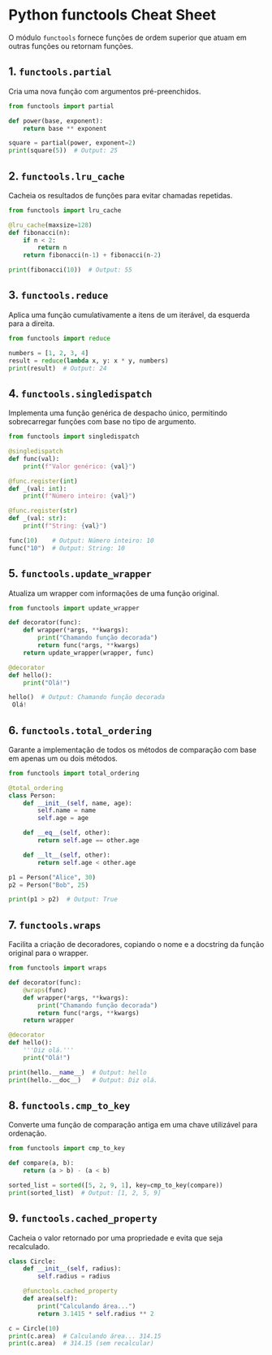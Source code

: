 
# Python functools Cheat Sheet

O módulo `functools` fornece funções de ordem superior que atuam em outras funções ou retornam funções.

## 1. `functools.partial`
Cria uma nova função com argumentos pré-preenchidos.

```python
from functools import partial

def power(base, exponent):
    return base ** exponent

square = partial(power, exponent=2)
print(square(5))  # Output: 25
```

## 2. `functools.lru_cache`
Cacheia os resultados de funções para evitar chamadas repetidas.

```python
from functools import lru_cache

@lru_cache(maxsize=128)
def fibonacci(n):
    if n < 2:
        return n
    return fibonacci(n-1) + fibonacci(n-2)

print(fibonacci(10))  # Output: 55
```

## 3. `functools.reduce`
Aplica uma função cumulativamente a itens de um iterável, da esquerda para a direita.

```python
from functools import reduce

numbers = [1, 2, 3, 4]
result = reduce(lambda x, y: x * y, numbers)
print(result)  # Output: 24
```

## 4. `functools.singledispatch`
Implementa uma função genérica de despacho único, permitindo sobrecarregar funções com base no tipo de argumento.

```python
from functools import singledispatch

@singledispatch
def func(val):
    print(f"Valor genérico: {val}")

@func.register(int)
def _(val: int):
    print(f"Número inteiro: {val}")

@func.register(str)
def _(val: str):
    print(f"String: {val}")

func(10)    # Output: Número inteiro: 10
func("10")  # Output: String: 10
```

## 5. `functools.update_wrapper`
Atualiza um wrapper com informações de uma função original.

```python
from functools import update_wrapper

def decorator(func):
    def wrapper(*args, **kwargs):
        print("Chamando função decorada")
        return func(*args, **kwargs)
    return update_wrapper(wrapper, func)

@decorator
def hello():
    print("Olá!")

hello()  # Output: Chamando função decorada 
 Olá!
```

## 6. `functools.total_ordering`
Garante a implementação de todos os métodos de comparação com base em apenas um ou dois métodos.

```python
from functools import total_ordering

@total_ordering
class Person:
    def __init__(self, name, age):
        self.name = name
        self.age = age

    def __eq__(self, other):
        return self.age == other.age

    def __lt__(self, other):
        return self.age < other.age

p1 = Person("Alice", 30)
p2 = Person("Bob", 25)

print(p1 > p2)  # Output: True
```

## 7. `functools.wraps`
Facilita a criação de decoradores, copiando o nome e a docstring da função original para o wrapper.

```python
from functools import wraps

def decorator(func):
    @wraps(func)
    def wrapper(*args, **kwargs):
        print("Chamando função decorada")
        return func(*args, **kwargs)
    return wrapper

@decorator
def hello():
    '''Diz olá.'''
    print("Olá!")

print(hello.__name__)  # Output: hello
print(hello.__doc__)   # Output: Diz olá.
```

## 8. `functools.cmp_to_key`
Converte uma função de comparação antiga em uma chave utilizável para ordenação.

```python
from functools import cmp_to_key

def compare(a, b):
    return (a > b) - (a < b)

sorted_list = sorted([5, 2, 9, 1], key=cmp_to_key(compare))
print(sorted_list)  # Output: [1, 2, 5, 9]
```

## 9. `functools.cached_property`
Cacheia o valor retornado por uma propriedade e evita que seja recalculado.

```python
class Circle:
    def __init__(self, radius):
        self.radius = radius

    @functools.cached_property
    def area(self):
        print("Calculando área...")
        return 3.1415 * self.radius ** 2

c = Circle(10)
print(c.area)  # Calculando área... 314.15
print(c.area)  # 314.15 (sem recalcular)
```
